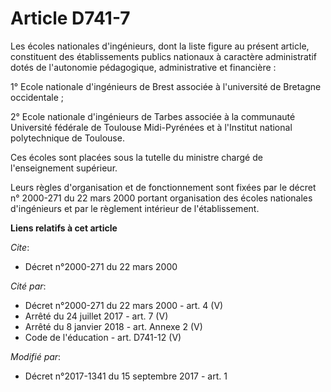 # Article D741-7

Les écoles nationales d'ingénieurs, dont la liste figure au présent article, constituent des établissements publics nationaux
à caractère administratif dotés de l'autonomie pédagogique, administrative et financière :

1° Ecole nationale d'ingénieurs de Brest associée à l'université de Bretagne occidentale ;

2° Ecole nationale d'ingénieurs de Tarbes associée à la communauté Université fédérale de Toulouse Midi-Pyrénées et à
l'Institut national polytechnique de Toulouse.

Ces écoles sont placées sous la tutelle du ministre chargé de l'enseignement supérieur.

Leurs règles d'organisation et de fonctionnement sont fixées par le décret n° 2000-271 du 22 mars 2000 portant organisation
des écoles nationales d'ingénieurs et par le règlement intérieur de l'établissement.

**Liens relatifs à cet article**

_Cite_:

  - Décret n°2000-271 du 22 mars 2000

_Cité par_:

  - Décret n°2000-271 du 22 mars 2000 - art. 4 (V)
  - Arrêté du 24 juillet 2017 - art. 7 (V)
  - Arrêté du 8 janvier 2018 - art. Annexe 2 (V)
  - Code de l'éducation - art. D741-12 (V)

_Modifié par_:

  - Décret n°2017-1341 du 15 septembre 2017 - art. 1
